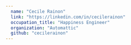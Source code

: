 ```yaml
---
  name: "Cecile Rainon"
  link: "https://linkedin.com/in/cecilerainon"
  occupation_title: "Happiness Engineer"
  organization: "Automattic"
  github: "cecilerainon"
---
```

